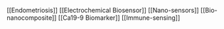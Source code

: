 [[Endometriosis]]
[[Electrochemical Biosensor]]
[[Nano-sensors]]
[[Bio-nanocomposite]]
[[Ca19-9 Biomarker]]
[[Immune-sensing]]
